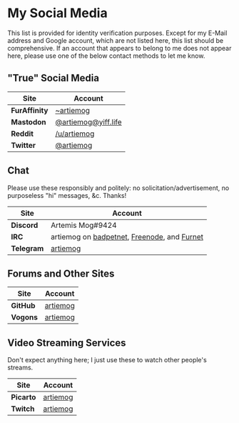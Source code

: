# My Social Media
This list is provided for identity verification purposes.  Except for my E-Mail
address and Google account, which are not listed here, this list should be
comprehensive.  If an account that appears to belong to me does not appear here,
please use one of the below contact methods to let me know.

## "True" Social Media

| Site            | Account                                                 |
| --------------- | ------------------------------------------------------- |
| **FurAffinity** | [~artiemog](https://www.furaffinity.net/user/artiemog/) |
| **Mastodon**    | [@artiemog@yiff.life](https://yiff.life/@artiemog)      |
| **Reddit**      | [/u/artiemog](https://www.reddit.com/u/artiemog)        |
| **Twitter**     | [@artiemog](http://www.twitter.com/artiemog)            |

## Chat
Please use these responsibly and politely: no solicitation/advertisement, no
purposeless "hi" messages, &c. Thanks!

| Site         | Account                                                                                                                |
| ------------ | ---------------------------------------------------------------------------------------------------------------------- |
| **Discord**  | Artemis Mog#9424                                                                                                       |
| **IRC**      | artiemog on [badpetnet](https://irc.bad.pet/), [Freenode](http://freenode.net/), and [Furnet](https://www.furnet.org/) |
| **Telegram** | [artiemog](https://t.me/artiemog)                                                                                      |

## Forums and Other Sites

| Site       | Account                                                                    |
| ---------- | -------------------------------------------------------------------------- |
| **GitHub** | [artiemog](https://github.com/artiemog)                                    |
| **Vogons** | [artiemog](https://www.vogons.org/memberlist.php?mode=viewprofile&u=29164) |

## Video Streaming Services
Don't expect anything here; I just use these to watch other people's streams.

| Site        | Account                                     |
| ----------- | ------------------------------------------- |
| **Picarto** | [artiemog](https://picarto.tv/artiemog)     |
| **Twitch**  | [artiemog](https://www.twitch.tv/artiemog/) |
